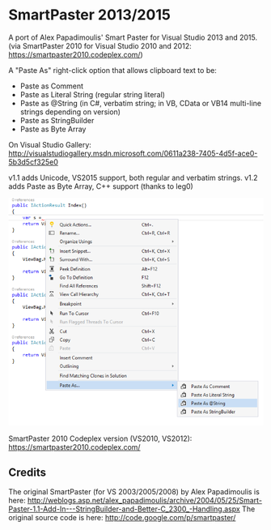 # SmartPaster 2013/2015

A port of Alex Papadimoulis' Smart Paster for Visual Studio 2013 and 2015.
(via SmartPaster 2010 for Visual Studio 2010 and 2012: https://smartpaster2010.codeplex.com/)

A "Paste As" right-click option that allows clipboard text to be:

* Paste as Comment
* Paste as Literal String (regular string literal)
* Paste as @String (in C#, verbatim string; in VB, CData or VB14 multi-line strings depending on version)
* Paste as StringBuilder
* Paste as Byte Array

On Visual Studio Gallery:
http://visualstudiogallery.msdn.microsoft.com/0611a238-7405-4d5f-ace0-5b3d5cf325e0

v1.1 adds Unicode, VS2015 support, both regular and verbatim strings.
v1.2 adds Paste as Byte Array, C++ support (thanks to leg0)

![Screenshot](Screenshot.png?raw=true)

SmartPaster 2010 Codeplex version (VS2010, VS2012):
https://smartpaster2010.codeplex.com/

## Credits

The original SmartPaster (for VS 2003/2005/2008) by Alex Papadimoulis is here: http://weblogs.asp.net/alex_papadimoulis/archive/2004/05/25/Smart-Paster-1.1-Add-In---StringBuilder-and-Better-C_2300_-Handling.aspx
The original source code is here: http://code.google.com/p/smartpaster/
